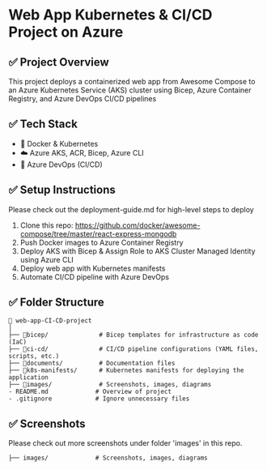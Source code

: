 # Web App Kubernetes & CI/CD Project on Azure

## ✅ **Project Overview** 
This project deploys a containerized web app from Awesome Compose to an Azure Kubernetes Service (AKS) cluster using Bicep, Azure Container Registry, and Azure DevOps CI/CD pipelines

## ✅ **Tech Stack** 
- 🐳 Docker & Kubernetes
- ☁️ Azure AKS, ACR, Bicep, Azure CLI
- 🔁 Azure DevOps (CI/CD)

## ✅ **Setup Instructions** 
Please check out the deployment-guide.md for high-level steps to deploy
1. Clone this repo: https://github.com/docker/awesome-compose/tree/master/react-express-mongodb
2. Push Docker images to Azure Container Registry
3. Deploy AKS with Bicep & Assign Role to AKS Cluster Managed Identity using Azure CLI
4. Deploy web app with Kubernetes manifests
5. Automate CI/CD pipeline with Azure DevOps

## ✅ **Folder Structure** 
```
📁 web-app-CI-CD-project
│
├── 📁bicep/              # Bicep templates for infrastructure as code (IaC)
├── 📁ci-cd/              # CI/CD pipeline configurations (YAML files, scripts, etc.)
├── 📁documents/          # Documentation files 
├── 📁k8s-manifests/      # Kubernetes manifests for deploying the application
├── 📁images/             # Screenshots, images, diagrams
- README.md             # Overview of project
- .gitignore            # Ignore unnecessary files
```

## ✅ **Screenshots** 
Please check out more screenshots under folder 'images' in this repo. 
```
├── images/             # Screenshots, images, diagrams
```

